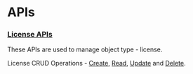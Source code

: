 # APIs

### [License APIs](http://docs.sunbird.org/latest/apis/license/#tag/License-APIs)

These APIs are used to manage object type - license.

License CRUD Operations - [Create](http://docs.sunbird.org/latest/apis/license/#operation/Create%20License), [Read](http://docs.sunbird.org/latest/apis/license/#operation/Read%20License), [Update](http://docs.sunbird.org/latest/apis/license/#operation/Update%20License) and [Delete](http://docs.sunbird.org/latest/apis/license/#operation/Retire%20License).&#x20;
